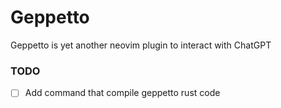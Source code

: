 # Geppetto

Geppetto is yet another neovim plugin to interact with ChatGPT


### TODO

- [ ] Add command that compile geppetto rust code

